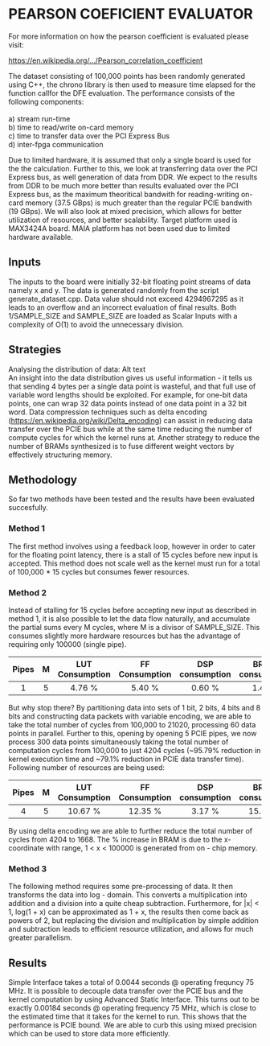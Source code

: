 # PEARSON COEFICIENT EVALUATOR

For more information on how the pearson coefficient is evaluated please visit:

https://en.wikipedia.org/.../Pearson_correlation_coefficient

The dataset consisting of 100,000 points has been randomly generated using C++, the chrono library is then used to measure time elapsed 
for the function callfor the DFE evaluation. The performance consists of the following components:<br>
<br> a) stream run-time 
<br> b) time to read/write on-card memory 
<br> c) time to transfer data over the PCI Express Bus 
<br> d) inter-fpga communication

Due to limited hardware, it is assumed that only a single board is used for the the calculation. Further to this, we look at transferring data over the PCI Express bus, as well generation of data from DDR. We expect to the results from DDR to be much more better than results evaluated over the PCI Express bus, as the maximum theoritical bandwith for reading-writing on-card memory (37.5 GBps) is much greater than the regular PCIE bandwith (19 GBps).
We will also look at mixed precision, which allows for better utilization of resources, and better scalability. Target platform used is MAX3424A board. MAIA platform has not been used due to limited hardware available.

## Inputs
The inputs to the board were initially 32-bit floating point streams of data namely x and y. The data is generated randomly from the script generate_dataset.cpp. Data value should not exceed 4294967295 as it leads to an overflow and an incorrect evaluation of final results. Both 1/SAMPLE_SIZE and SAMPLE_SIZE are loaded as Scalar Inputs with a complexity of O(1) to avoid the unnecessary division.

## Strategies
Analysing the distribution of data: Alt text <br>
An insight into the data distribution gives us useful information - it tells us that sending 4 bytes per a single data point is wasteful, and that full use of variable word lengths should be exploited. For example, for one-bit data points, one can wrap 32 data points instead of one data point in a 32 bit word. 
Data compression techniques such as delta encoding (https://en.wikipedia.org/wiki/Delta_encoding) can assist in reducing data transfer over the PCIE bus while at the same time reducing the number of compute cycles for which the kernel runs at. Another strategy to reduce the number of BRAMs synthesized is to fuse different weight vectors by effectively structuring memory.

## Methodology
So far two methods have been tested and the results have been evaluated succesfully. <br> 

### Method 1
The first method involves using a feedback loop, however in order to cater for the floating point latency, there is a stall of 15 cycles before new input is accepted. This method does not scale well as the kernel must run for a total of 100,000 * 15 cycles but consumes fewer resources.

### Method 2
Instead of stalling for 15 cycles before accepting new input as described in method 1, it is also possible to let the data flow naturally, and accumulate the partial sums every M cycles, where M is a divisor of SAMPLE_SIZE. This consumes slightly more hardware resources but has the advantage of requiring only 100000 (single pipe).

| Pipes | M | LUT Consumption | FF Consumption | DSP consumption | BRAM consumption |
| :---: | :---: | :---: | :---: | :---: | :---: |  
| 1 | 5 | 4.76 % | 5.40 % | 0.60 % | 1.46% |

But why stop there? By partitioning data into sets of 1 bit, 2 bits, 4 bits and 8 bits and constructing data packets with variable encoding, we are able to take the total number of cycles from 100,000 to 21020, processing 60 data points in parallel. Further to this, opening by opening 5 PCIE pipes, we now process 300 data points simultaneously taking the total number of computation cycles from 100,000 to just 4204 cycles (~95.79% reduction in kernel execution time and ~79.1% reduction in PCIE data transfer time). Following number of resources are being used:

| Pipes | M | LUT Consumption | FF Consumption | DSP consumption | BRAM consumption |
| :---: | :---: | :---: | :---: | :---: | :---: |  
| 4 | 5 | 10.67 % | 12.35 % | 3.17 % | 15.08 % |

By using delta encoding we are able to further reduce the total number of cycles from 4204 to 1668.
The % increase in BRAM is due to the x-coordinate with range, 1 < x < 100000 is generated from on - chip memory. 

### Method 3
The following method requires some pre-processing of data. It then transforms the data into log - domain. This converts a multiplication into addition and a division into a quite cheap subtraction. Furthermore, for |x| < 1, log(1 + x) can be approximated as 1 + x, the results then come back as powers of 2, but replacing the division and multiplication by simple addition and subtraction leads to efficient resource utilization, and allows for much greater parallelism.

## Results
Simple Interface takes a total of 0.0044 seconds @ operating frequncy 75 MHz. 
It is possible to decouple data transfer over the PCIE bus and the kernel computation by using Advanced Static Interface. This turns out to be exactly 0.00184 seconds @ operating frequency 75 MHz, which is close to the estimated time that it takes for the kernel to run. This shows that the performance is PCIE bound. We are able to curb this using mixed precision which can be used to store data more efficiently.
